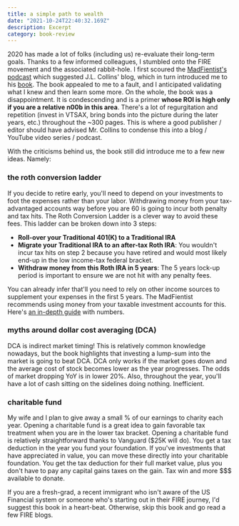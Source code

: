 ```yaml
---
title: a simple path to wealth
date: "2021-10-24T22:40:32.169Z"
description: Excerpt
category: book-review
---
```


2020 has made a lot of folks (including us) re-evaluate their long-term goals. Thanks to a few informed colleagues, I stumbled onto the FIRE movement and the associated rabbit-hole. I first scoured the [MadFientist's podcast](https://www.madfientist.com/podcast/) which suggested J.L. Collins' blog, which in turn introduced me to his [book](https://www.goodreads.com/book/show/30646587-the-simple-path-to-wealth). The book appealed to me to a fault, and I anticipated validating what I knew and then learn some more. On the whole, the book was a disappointment. It is condescending and is a primer **whose ROI is high only if you are a relative n00b in this area**. There's a lot of regurgitation and repetition (invest in VTSAX, bring bonds into the picture during the later years, etc.) throughout the ~300 pages. This is where a good publisher / editor should have advised Mr. Collins to condense this into a blog / YouTube video series / podcast. 

With the criticisms behind us, the book still did introduce me to a few new ideas. Namely:

### the roth conversion ladder

If you decide to retire early, you'll need to depend on your investments to foot the expenses rather than your labor. Withdrawing money from your tax-advantaged accounts way before you are 60 is going to incur both penalty and tax hits. The Roth Conversion Ladder is a clever way to avoid these fees. This ladder can be broken down into 3 steps:

- **Roll-over your Traditional 401(K) to a Traditional IRA**
- **Migrate your Traditional IRA to an after-tax Roth IRA**: You wouldn't incur tax hits on step 2 because you have retired and would most likely end-up in the low income-tax federal bracket.
- **Withdraw money from this Roth IRA in 5 years**: The 5 years lock-up period is important to ensure we are not hit with any penalty fees.
	
You can already infer that'll you need to rely on other income sources to supplement your expenses in the first 5 years. The MadFientist recommends using money from your taxable investment accounts for this. Here's [an in-depth guide](https://www.madfientist.com/traditional-ira-vs-roth-ira/) with numbers. 

### myths around dollar cost averaging (DCA)

DCA is indirect market timing! This is relatively common knowledge nowadays, but the book highlights that investing a lump-sum into the market is going to beat DCA. DCA only works if the market goes down and the average cost of stock becomes lower as the year progresses. The odds of market dropping YoY is in lower 20%. Also, throughout the year, you'll have a lot of cash sitting on the sidelines doing nothing. Inefficient.

### charitable fund

My wife and I plan to give away a small % of our earnings to charity each year. Opening a charitable fund is a great idea to gain favorable tax treatment when you are in the lower tax bracket. Opening a charitable fund is relatively straightforward thanks to Vanguard ($25K will do). You get a tax deduction in the year you fund your foundation. If you've investments that have appreciated in value, you can move these directly into your charitable foundation. You get the tax deduction for their full market value, plus you don't have to pay any capital gains taxes on the gain. Tax win and more $$$ available to donate. 

If you are a fresh-grad, a recent immigrant who isn't aware of the US Financial system or someone who's starting out in their FIRE journey, I'd suggest this book in a heart-beat. Otherwise, skip this book and go read a few FIRE blogs.

